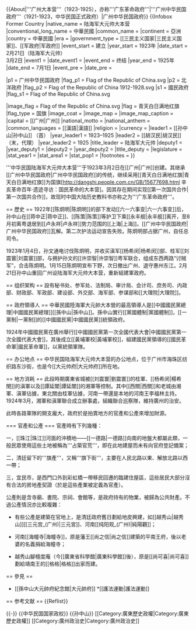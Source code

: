 {{About|'''广州大本营'''（1923-1925），亦称'''广东革命政府'''|'''广州中华民国政府'''（1921-1923，中华民国正式政府）|广州中华民国政府}}
{{Infobox Former Country
|native_name = 陆海军大元帅大本营
|conventional_long_name = 中華民國
|common_name = 
|continent   = 亞洲
|country     = 中華民國
|era         = 
|government_type = [[三民主义国家|三民主义国家]]、[[军政府|军政府]]
|event_start = 建立
|year_start  = 1923年
|date_start  = 2月21日（陆海军大元帅）<br />3月2日
|event1      = 
|date_event1 = 
|event_end   = 终结
|year_end    = 1925年
|date_end    = 7月1日
|event_pre   = 
|date_pre    = 

|p1          = 广州中华民国政府
|flag_p1     = Flag of the Republic of China.svg
|p2          = 北洋政府
|flag_p2     = Flag of the Republic of China 1912-1928.svg
|s1          = 國民政府
|flag_s1     = Flag of the Republic of China.svg

|image_flag  = Flag of the Republic of China.svg
|flag        = 青天白日满地红旗
|flag_type   = 国旗
|image_coat  = 
|image_map   = 
|image_map_caption = 
|capital          = [[广州|广州]]
|national_motto   = 
|national_anthem  =
|common_languages = [[漢語|漢語]]
|religion         = 
|currency         = 
|leader1      = [[孙中山|孙中山]] （首）
|year_leader1 = 1923–1925
|leader2      = [[胡汉民|胡汉民]] （末，代理）
|year_leader2 = 1925
|title_leader = 陆海军大元帅
|deputy1      = 
|year_deputy1 = 
|deputy2      = 
|year_deputy2 = 
|title_deputy = 
|legislature  = 
|stat_year1 = 
|stat_area1 = 
|stat_pop1  = 
|footnotes  =
}}

'''中华民国陆海军大元帅大本营'''于1923年3月2日在[[广州|广州]]创建。其继承[[广州中华民国政府|广州中华民国政府]]的传统，继续采用[[青天白日满地红旗|青天白日满地红旗]]为国旗<ref name="新华网">[http://dangshi.people.com.cn/GB/15677698.html 辛亥革命百年·遗迹寻访：国民革命的大本营]</ref>。因其存在期间实现[[第一次国共合作|第一次国共合作]]，故现时中国大陆历史教科书亦称之为'''广东革命政府'''。

== 歷史 ==
1922年[[陈炯明|陈炯明]]的部下发动[[六一六事变|六一六事变]]后，孙中山在[[蒋中正|蒋中正]]、[[陈策|陈策]]等护卫下乘[[永丰舰|永丰舰]]离开，至8月初离粤退居到[[卢永祥|卢永祥]]势力范围的[[上海|上海]]。[[广州中华民国政府|广州中华民国政府]]瓦解。第二次护法运动宣告失败。陈炯明部占据广州，自任总司令。

1923年1月4日，孙文通电讨伐陈炯明，并收买滇军[[杨希闵|杨希闵]]部、桂军[[刘震寰|刘震寰]]部，与拥护孙文的[[许崇智|许崇智]]粤军联合，组成东西两路“讨贼军”，合击陈炯明。1月15日陈炯明宣布下野，次日撤出广州、退守惠州东江。2月21日孙中山重回广州设陆海军大元帅大本营，重新組建軍政府。

== 组织架构 ==
設有秘书处、参军处、法制局、审计局、会计司、庶务司、内政部、财政部、军政部、建设部、外交部、海军部、参谋部和[[大理院|大理院]]。

== 政府領導人 ==
中華民國陸海軍大元帥大本營的最高領導人是[[中國國民黨總理|中國國民黨總理]][[孫中山|孫中山]]。孫中山實行[[黨國體制|黨國體制]]，[[一黨制|一黨制]]的[[中國國民黨|中國國民黨]]統領政府。

1924年中國國民黨在廣州舉行[[中國國民黨第一次全國代表大會|中國國民黨第一次全國代表大會]]，其後成立[[黃埔軍校|黃埔軍校]]，組建國民黨領導的[[國民革命軍|國民革命軍]]，以黨統領軍隊。

== 办公地点 ==
中华民国陆海军大元帅大本营的办公地点，位于广州市海珠区纺织路东沙街，也是今[[大元帅府|大元帅府]]所在地。<ref name="新华网"/>

== 地方消耗 ==
此段時期廣東省城被[[刘震寰|劉震寰]]的桂軍、[[杨希闵|楊希閔]]的滇軍以及[[譚延闓|譚延闓]]的湘軍等控制。其中[[西關|西關]]和老城由湘軍、滇軍佔據，東北關由桂軍佔據，河南一帶還是本地的河南王李福林主持。1924年3月，湘軍和滇軍聯合成立辦事處，組織聯合巡察隊，維持廣州的治安。

此時各路軍隊的開支龐大，政府於是拍賣地方的官產和公產來增加財源。

=== 官產和公產 ===
官產時有下列幾種：

一，[[珠江|珠江]]河面的沖積地——[[一德路|一德路]]向南的地盤大都屬此類，一般民眾使用這些土地被稱為'''占築官荒'''，即在此地建屋而未有向官府登記備案；

二，清廷留下的'''旗產'''，又稱'''旗下街'''，主要在人民北路以東、解放北路以西一帶；

三，宜民市，是西門口外到彩虹橋一帶移民回遷的臨建住屋區，這些居民大部分沒有合法的房地產契證（於是這些產業被定義為官產）。

公產則是含寺廟、書院、宗祠、會館等，是政府持有的物業，被歸為公共財產。不過公產情況亦比較複雜：

* 有些公產是建築在官地上，是清廷政府舊日劃給地皮興建，如[[越秀山|越秀山]][[三元宫_(广州)|三元宮]]、河南[[纯阳观_(广州)|純陽觀]]；

* 河南[[海幢寺|海幢寺]]，原是藩王[[尚之信|尚之信]]建築的平南王府，後以老婆的名義捐給海幢寺；

* 越秀山腳檀度庵（今[[廣東省科學館|廣東科學館]]後），原是[[尚可喜|尚可喜]]劃給靖南王的[[格格|格格]]出家而建。

== 參見 ==

* [[孫中山大元帥府紀念館|大元帥府]]
*[[護法運動|護法運動]]

== 参考文献 ==
{{Reflist}}

{{-}}
{{中华民国国家政权}}
{{孙中山}}
[[Category:廣東歷史政權|Category:廣東歷史政權]]
[[Category:廣州政治史|Category:廣州政治史]]